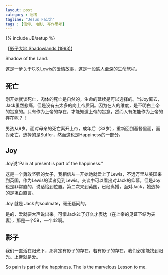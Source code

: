 ```yaml
---
layout: post
category : 思考
tagline: "Jesus Faith"
tags : [信仰, 电影, 写作思考]
---
```

{% include JB/setup %}

【[影子大地 Shadowlands (1993)](http://movie.douban.com/subject/1296067/)】 

Shadow of the Land.

这是一步关于C.S.Lewis的爱情故事，这是一段感人至深的生命旅程。

## 死亡

刚开始就谈死亡，肉体的死亡是自然的，生命的延续是可以选择的。当Joy离去，Jack虽然悲痛，但是没有去太多的向上帝质问。因为在人的维度，是不明白上帝的旨意的。只有作为上帝的存在，才能知道上帝的旨意，然而人有怎能作为上帝的存在呢？！

男孩从9岁，面对母亲的死亡离开上帝，成年后（33岁），重新回到基督里面，面对死亡，选择的是Suffer，然而这也是Happiness的一部分。


## Joy

Joy说“Pain at present is part of the happiness.”

这是一个勇敢坚强的女子，我相信从一开始她就爱上了Lewis，不远万里从美国来到英国，作为Lewis的读者见到Lewis。交谈中可以看出对Jack的仰慕，但是Joy也是非常直的，说话恰到位置。第二次来到英国，已经离婚，面对Jack，她选择的是坦白直言。

Joy 就是 Jack 的soulmate，毫无疑问的。

是的，爱就要大声说出来。可惜Jack过了好久才表达（在上帝的见证下结为夫妻），那是一个59，一个42啊。

## 影子

我们一直活在阳光下，那肯定有影子的存在。若有影子的存在，我们必定能找到阳光。上帝就是爱。

So pain is part of the happiness. The is the marvelous Lesson to me.
